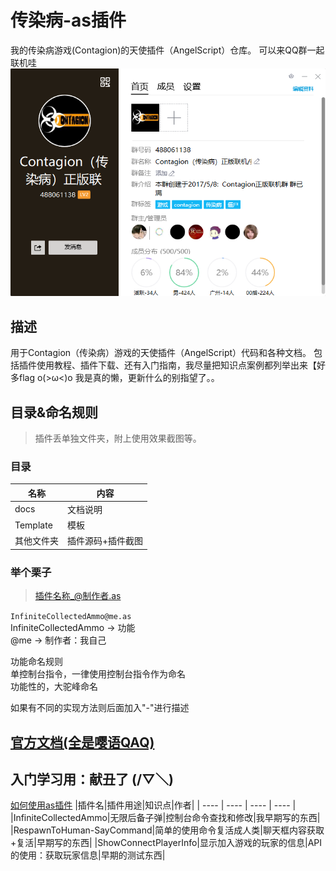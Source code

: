 # 传染病-as插件
我的传染病游戏(Contagion)的天使插件（AngelScript）仓库。 
可以来QQ群一起联机哇 
![QQ群488061138](QQgroup.png)
## 描述
用于Contagion（传染病）游戏的天使插件（AngelScript）代码和各种文档。 
包括插件使用教程、插件下载、还有入门指南，我尽量把知识点案例都列举出来【好多flag o(>ω<)o 
我是真的懒，更新什么的别指望了。。 

## 目录&命名规则
>插件丢单独文件夹，附上使用效果截图等。 
### 目录
|名称|内容|
| ---- | ---- |
|docs|文档说明|
|Template|模板|
|其他文件夹|插件源码+插件截图|

### 举个栗子
>插件名称_@制作者.as 

`InfiniteCollectedAmmo@me.as`  
InfiniteCollectedAmmo -> 功能  
@me -> 制作者：我自己 

功能命名规则   
单控制台指令，一律使用控制台指令作为命名  
功能性的，大驼峰命名  
  
如果有不同的实现方法则后面加入"-"进行描述 

## [官方文档(全是嘤语QAQ)](https://contagion-game.com/api/)

## 入门学习用：献丑了 (/▽＼) 
[如何使用as插件](docs/如何使用插件.md)
|插件名|插件用途|知识点|作者|
| ---- | ---- | ---- | ---- |
|InfiniteCollectedAmmo|无限后备子弹|控制台命令查找和修改|我早期写的东西|
|RespawnToHuman-SayCommand|简单的使用命令复活成人类|聊天框内容获取+复活|早期写的东西|
|ShowConnectPlayerInfo|显示加入游戏的玩家的信息|API的使用：获取玩家信息|早期的测试东西|



